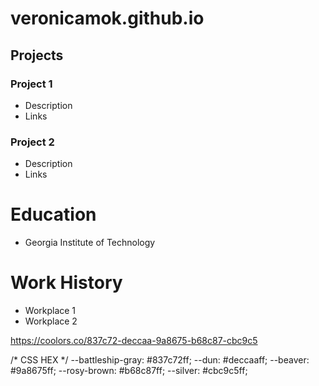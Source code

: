 # veronicamok.github.io

## Projects
### Project 1
- Description
- Links

### Project 2
- Description
- Links

# Education
- Georgia Institute of Technology

# Work History
- Workplace 1
- Workplace 2

https://coolors.co/837c72-deccaa-9a8675-b68c87-cbc9c5

/* CSS HEX */
--battleship-gray: #837c72ff;
--dun: #deccaaff;
--beaver: #9a8675ff;
--rosy-brown: #b68c87ff;
--silver: #cbc9c5ff;

